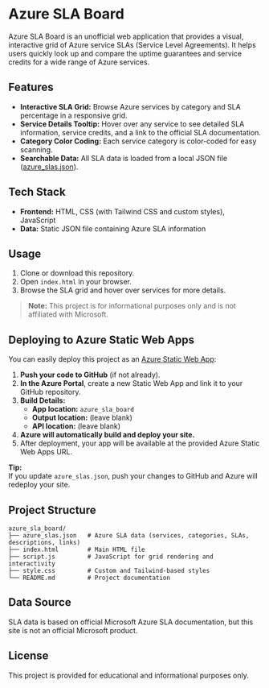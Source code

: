 # Azure SLA Board

Azure SLA Board is an unofficial web application that provides a visual, interactive grid of Azure service SLAs (Service Level Agreements). It helps users quickly look up and compare the uptime guarantees and service credits for a wide range of Azure services.

## Features

- **Interactive SLA Grid:** Browse Azure services by category and SLA percentage in a responsive grid.
- **Service Details Tooltip:** Hover over any service to see detailed SLA information, service credits, and a link to the official SLA documentation.
- **Category Color Coding:** Each service category is color-coded for easy scanning.
- **Searchable Data:** All SLA data is loaded from a local JSON file ([azure_slas.json](azure_sla_board/azure_slas.json)).

## Tech Stack

- **Frontend:** HTML, CSS (with Tailwind CSS and custom styles), JavaScript
- **Data:** Static JSON file containing Azure SLA information

## Usage

1. Clone or download this repository.
2. Open `index.html` in your browser.
3. Browse the SLA grid and hover over services for more details.

> **Note:** This project is for informational purposes only and is not affiliated with Microsoft.

## Deploying to Azure Static Web Apps

You can easily deploy this project as an [Azure Static Web App](https://learn.microsoft.com/en-us/azure/static-web-apps/overview):

1. **Push your code to GitHub** (if not already).
2. **In the Azure Portal**, create a new Static Web App and link it to your GitHub repository.
3. **Build Details:**
    - **App location:** `azure_sla_board`
    - **Output location:** (leave blank)
    - **API location:** (leave blank)
4. **Azure will automatically build and deploy your site.**
5. After deployment, your app will be available at the provided Azure Static Web Apps URL.

**Tip:**  
If you update `azure_slas.json`, push your changes to GitHub and Azure will redeploy your site.

## Project Structure

```
azure_sla_board/
├── azure_slas.json   # Azure SLA data (services, categories, SLAs, descriptions, links)
├── index.html        # Main HTML file
├── script.js         # JavaScript for grid rendering and interactivity
├── style.css         # Custom and Tailwind-based styles
└── README.md         # Project documentation
```

## Data Source

SLA data is based on official Microsoft Azure SLA documentation, but this site is not an official Microsoft product.

## License

This project is provided for educational and informational purposes only.